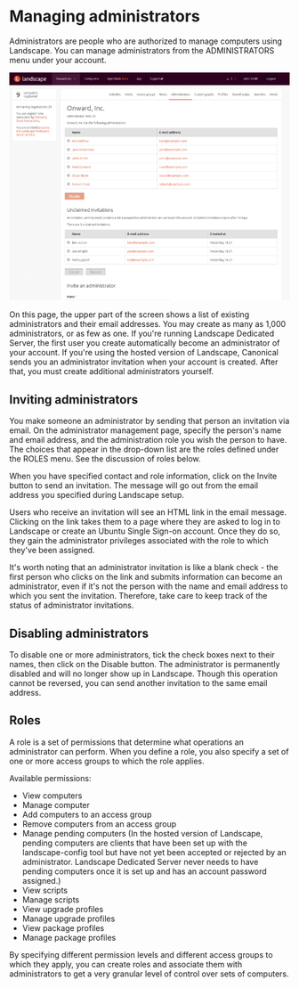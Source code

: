 # Managing administrators

Administrators are people who are authorized to manage computers using
Landscape. You can manage administrators from the ADMINISTRATORS menu under
your account.

![Administrators](../media/manageadmin1.png)

On this page, the upper part of the screen shows a list of existing
administrators and their email addresses. You may create as many as 1,000
administrators, or as few as one. If you're running Landscape Dedicated Server,
the first user you create automatically become an administrator of your
account. If you're using the hosted version of Landscape, Canonical sends you
an administrator invitation when your account is created. After that, you must
create additional administrators yourself.

## Inviting administrators

You make someone an administrator by sending that person an invitation via
email. On the administrator management page, specify the person's name and
email address, and the administration role you wish the person to have. The
choices that appear in the drop-down list are the roles defined under the ROLES
menu. See the discussion of roles below.

When you have specified contact and role information, click on the Invite
button to send an invitation. The message will go out from the email address
you specified during Landscape setup.

Users who receive an invitation will see an HTML link in the email message.
Clicking on the link takes them to a page where they are asked to log in to
Landscape or create an Ubuntu Single Sign-on account. Once they do so, they
gain the administrator privileges associated with the role to which they've
been assigned.

It's worth noting that an administrator invitation is like a blank check - the
first person who clicks on the link and submits information can become an
administrator, even if it's not the person with the name and email address to
which you sent the invitation. Therefore, take care to keep track of the status
of administrator invitations.

## Disabling administrators

To disable one or more administrators, tick the check boxes next to their
names, then click on the Disable button. The administrator is permanently
disabled and will no longer show up in Landscape. Though this operation cannot
be reversed, you can send another invitation to the same email address.

## Roles

A role is a set of permissions that determine what operations an administrator
can perform. When you define a role, you also specify a set of one or more
access groups to which the role applies.

Available permissions:

- View computers
- Manage computer
- Add computers to an access group
- Remove computers from an access group
- Manage pending computers (In the hosted version of Landscape, pending
  computers are clients that have been set up with the landscape-config tool
  but have not yet been accepted or rejected by an administrator. Landscape
  Dedicated Server never needs to have pending computers once it is set up and
  has an account password assigned.)
- View scripts
- Manage scripts
- View upgrade profiles
- Manage upgrade profiles
- View package profiles
- Manage package profiles

By specifying different permission levels and different access groups to which
they apply, you can create roles and associate them with administrators to get
a very granular level of control over sets of computers.
